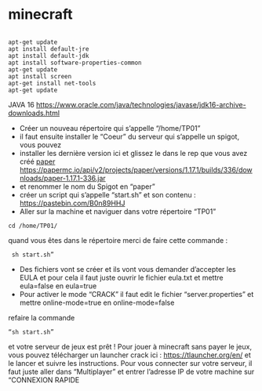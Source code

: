 # minecraft
```

apt-get update
apt install default-jre
apt install default-jdk
apt install software-properties-common
apt-get update
apt install screen
apt-get install net-tools
apt-get update
```

JAVA 16
https://www.oracle.com/java/technologies/javase/jdk16-archive-downloads.html

- Créer un nouveau répertoire qui s’appelle “/home/TP01”
- il faut ensuite installer le “Coeur” du serveur qui s’appelle un spigot, vous pouvez
- installer les dernière version ici et glissez le dans le rep que vous avez créé [paper](https://papermc.io/downloads#Paper-1.16)
https://papermc.io/api/v2/projects/paper/versions/1.17.1/builds/336/downloads/paper-1.17.1-336.jar
-   et
renommer le nom du Spigot en “paper”
- créer un script qui s’appelle “start.sh” et son contenu : https://pastebin.com/B0n89HHJ
- Aller sur la machine et naviguer dans votre répertoire “TP01”
```
cd /home/TP01/
```
quand vous êtes dans le répertoire merci de faire cette commande : 
```
 sh start.sh”
```
- Des fichiers vont se créer et ils vont vous demander d’accepter les EULA et pour cela il
faut juste ouvrir le fichier eula.txt et mettre eula=false en eula=true
- Pour activer le mode “CRACK” il faut edit le fichier “server.properties” et mettre
online-mode=true en online-mode=false

refaire la commande
```
“sh start.sh” 
```
et votre serveur de jeux est prêt !
Pour jouer à minecraft sans payer le jeux, vous pouvez télécharger un launcher crack ici :
https://tlauncher.org/en/ et le lancer et suivre les instructions. Pour vous connecter sur votre
serveur, il faut juste aller dans “Multiplayer” et entrer l’adresse IP de votre machine sur
“CONNEXION RAPIDE
